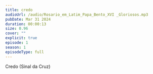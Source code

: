 ```yaml
---
title: credo
audioUrl: /audio/Rosario_em_Latim_Papa_Bento_XVI _Gloriosos.mp3
pubDate: Mar 31 2024
duration: 00:00:13
size: 0.96
cover: ""
explicit: true
episode: 1
season: 1
episodeType: full
---
```

Credo (Sinal da Cruz)
